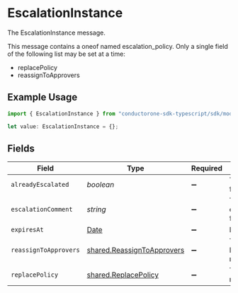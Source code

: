 # EscalationInstance

The EscalationInstance message.

This message contains a oneof named escalation_policy. Only a single field of the following list may be set at a time:
  - replacePolicy
  - reassignToApprovers


## Example Usage

```typescript
import { EscalationInstance } from "conductorone-sdk-typescript/sdk/models/shared";

let value: EscalationInstance = {};
```

## Fields

| Field                                                                                         | Type                                                                                          | Required                                                                                      | Description                                                                                   |
| --------------------------------------------------------------------------------------------- | --------------------------------------------------------------------------------------------- | --------------------------------------------------------------------------------------------- | --------------------------------------------------------------------------------------------- |
| `alreadyEscalated`                                                                            | *boolean*                                                                                     | :heavy_minus_sign:                                                                            | The alreadyEscalated field.                                                                   |
| `escalationComment`                                                                           | *string*                                                                                      | :heavy_minus_sign:                                                                            | The escalationComment field.                                                                  |
| `expiresAt`                                                                                   | [Date](https://developer.mozilla.org/en-US/docs/Web/JavaScript/Reference/Global_Objects/Date) | :heavy_minus_sign:                                                                            | N/A                                                                                           |
| `reassignToApprovers`                                                                         | [shared.ReassignToApprovers](../../../sdk/models/shared/reassigntoapprovers.md)               | :heavy_minus_sign:                                                                            | The ReassignToApprovers message.                                                              |
| `replacePolicy`                                                                               | [shared.ReplacePolicy](../../../sdk/models/shared/replacepolicy.md)                           | :heavy_minus_sign:                                                                            | The ReplacePolicy message.                                                                    |